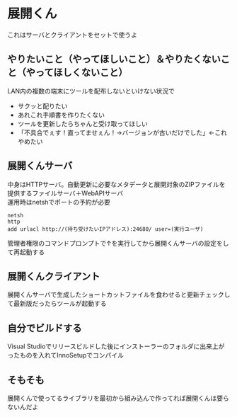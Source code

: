 # 展開くん

これはサーバとクライアントをセットで使うよ

## やりたいこと（やってほしいこと）＆やりたくないこと（やってほしくないこと）

LAN内の複数の端末にツールを配布しないといけない状況で

- サクッと配りたい
- あれこれ手順書を作りたくない
- ツールを更新したらちゃんと受け取ってほしい
- 「不具合でぇす！直ってませぇん！→バージョンが古いだけでした」←これやめたい

## 展開くんサーバ

中身はHTTPサーバ。自動更新に必要なメタデータと展開対象のZIPファイルを提供するファイルサーバ＋WebAPIサーバ  
運用時はnetshでポートの予約が必要

```
netsh
http
add urlacl http://(待ち受けたいIPアドレス):24680/ user=(実行ユーザ)
```
管理者権限のコマンドプロンプトで↑を実行してから展開くんサーバの設定をして再起動する

## 展開くんクライアント

展開くんサーバで生成したショートカットファイルを食わせると更新チェックして最新版だったらツールが起動する

## 自分でビルドする

Visual Studioでリリースビルドした後にインストーラーのフォルダに出来上がったものを入れてInnoSetupでコンパイル

## そもそも

展開くんで使ってるライブラリを最初から組み込んで作ってれば展開くんは要らないんだよ  
